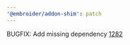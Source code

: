 ```yaml
---
'@embroider/addon-shim': patch
---
```


BUGFIX: Add missing dependency [1282](https://github.com/embroider-build/embroider/pull/1282)
